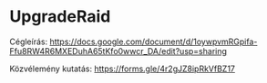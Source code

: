 # UpgradeRaid

Cégleírás: https://docs.google.com/document/d/1oywpvmRGpifa-Ffu8RW4R6MXEDuhA65tKfo0wwcr_DA/edit?usp=sharing

Közvélemény kutatás: https://forms.gle/4r2gJZ8ipRkVfBZ17

